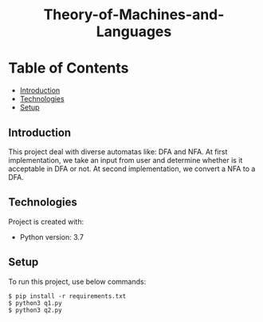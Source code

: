 # <p align="center"> Theory-of-Machines-and-Languages</p>

# Table of Contents
- [Introduction](https://github.com/mohammadtavakoli78/WareHouse/blob/master/README.md#introduction)
- [Technologies](https://github.com/mohammadtavakoli78/WareHouse/blob/master/README.md#technologies)
- [Setup](https://github.com/mohammadtavakoli78/WareHouse/blob/master/README.md#setup)

## Introduction
This project deal with diverse automatas like: DFA and NFA. 
At first implementation, we take an input from user and determine whether is it acceptable in DFA or not. 
At second implementation, we convert a NFA to a DFA.

## Technologies
Project is created with:
* Python version: 3.7

## Setup
To run this project, use below commands:
```
$ pip install -r requirements.txt
$ python3 q1.py
$ python3 q2.py
```
